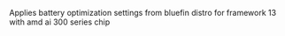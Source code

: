 Applies battery optimization settings from bluefin distro for framework 13 with amd ai 300 series chip
